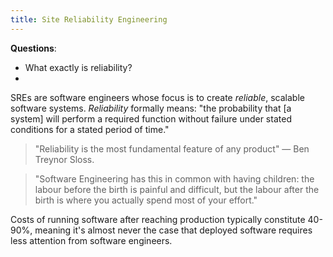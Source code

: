 ```yaml
---
title: Site Reliability Engineering
---
```


**Questions**:
- What exactly is reliability?
- 

SREs are software engineers whose focus is to create *reliable*, scalable software systems. *Reliability* formally means: "the probability that [a system] will perform a required function without failure under stated conditions for a stated period of time."

> "Reliability is the most fundamental feature of any product" — Ben Treynor Sloss.

> "Software Engineering has this in common with having children: the labour before the birth is painful and difficult, but the labour after the birth is where you actually spend most of your effort."

Costs of running software after reaching production typically constitute 40-90%, meaning it's almost never the case that deployed software requires less attention from software engineers.


